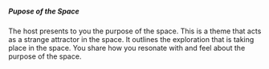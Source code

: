 ##### Pupose of the Space

The host presents to you the purpose of the space. This is a theme that acts as a strange attractor in the space. It outlines the exploration that is taking place in the space. You share how you resonate with and feel about the purpose of the space.